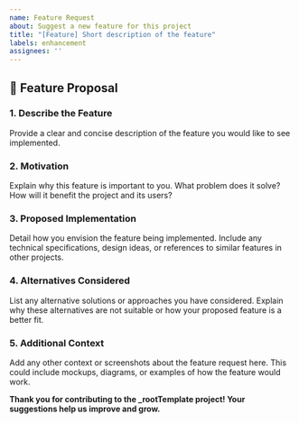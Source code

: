 ```yaml
---
name: Feature Request
about: Suggest a new feature for this project
title: "[Feature] Short description of the feature"
labels: enhancement
assignees: ''
---
```


## 🚀 Feature Proposal

### 1. **Describe the Feature**
Provide a clear and concise description of the feature you would like to see implemented.

### 2. **Motivation**
Explain why this feature is important to you. What problem does it solve? How will it benefit the project and its users?

### 3. **Proposed Implementation**
Detail how you envision the feature being implemented. Include any technical specifications, design ideas, or references to similar features in other projects.

### 4. **Alternatives Considered**
List any alternative solutions or approaches you have considered. Explain why these alternatives are not suitable or how your proposed feature is a better fit.

### 5. **Additional Context**
Add any other context or screenshots about the feature request here. This could include mockups, diagrams, or examples of how the feature would work.

**Thank you for contributing to the _rootTemplate project! Your suggestions help us improve and grow.**
